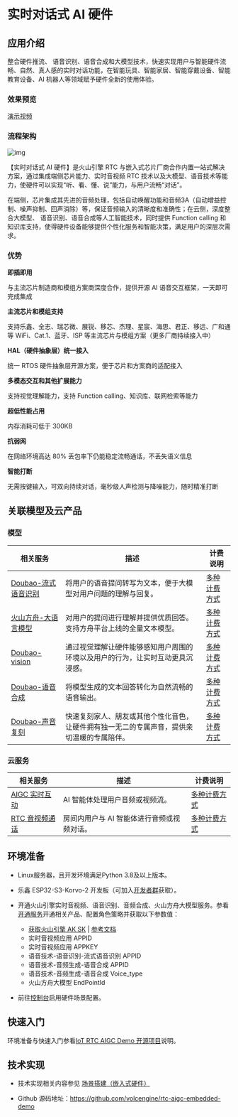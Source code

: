 # 实时对话式 AI 硬件

## 应用介绍

整合硬件推流、 语音识别、语音合成和大模型技术，快速实现用户与智能硬件流畅、自然、真人感的实时对话功能，在智能玩具、智能家居、智能穿戴设备、智能教育设备、AI 机器人等领域赋予硬件全新的使用体验。  

### 效果预览

<a target="_blank" href="https://portal.volccdn.com/obj/volcfe/cloud-universal-doc/upload_74fa1ca2b33b3671f9b521435397dfa6.mp4">演示视频</a>  

### 流程架构

![img](assets/img_architecture.png)

【实时对话式 AI 硬件】是火山引擎 RTC 与嵌入式芯片厂商合作内置一站式解决方案，通过集成端侧芯片能力、实时音视频 RTC 技术以及大模型、语音技术等能力，使硬件可以实现“听、看、懂、说”能力，与用户流畅“对话”。  

在端侧，芯片集成其先进的音频处理，包括自动唤醒功能和音频3A（自动增益控制、噪声抑制、回声消除）等，保证音频输入的清晰度和准确性；在云侧，深度整合大模型、 语音识别、语音合成等人工智能技术，同时提供 Function calling 和知识库支持，使得硬件设备能够提供个性化服务和智能决策，满足用户的深层次需求。  

### 优势

**即插即用**  

与主流芯片制造商和模组方案商深度合作，提供开源 AI 语音交互框架，一天即可完成集成  

**主流芯片和模组支持**  

支持乐鑫、全志、瑞芯微、展锐、移芯、杰理、星宸、海思、君正、移远、广和通等 WiFi、Cat.1、蓝牙、ISP 等主流芯片与模组方案（更多厂商持续接入中）  

**HAL（硬件抽象层）统一接入**  

统一 RTOS 硬件抽象层开源方案，便于芯片和方案商的适配接入  

**多模态交互和其他扩展能力**  

支持视觉理解能力，支持 Function calling、知识库、联网检索等能力  

**超低性能占用**  

内存消耗可低于 300KB  

**抗弱网**  

在网络环境高达 80% 丢包率下仍能稳定流畅通话，不丢失语义信息  

**智能打断**  

无需按键输入，可双向持续对话，毫秒级人声检测与降噪能力，随时精准打断  

  

## 关联模型及云产品

### 模型

|相关服务    |描述    |计费说明    |
|-|-|-|
|<a target="_blank" href="https://console.volcengine.com/ark/region:ark+cn-beijing/model/detail?Id=seedasr-streaming">Doubao-流式语音识别</a>         |将用户的语音提问转写为文本，便于大模型对用户问题的理解与回复。    |<a target="_blank" href="https://www.volcengine.com/docs/6561/1359370">多种计费方式</a>    |
|<a target="_blank" href="https://console.volcengine.com/ark/region:ark+cn-beijing/model/detail?Id=doubao-1-5-pro-32k">火山方舟-大语言模型</a>         |对用户的提问进行理解并提供优质回答。     支持方舟平台上线的全量文本模型。|<a target="_blank" href="https://www.volcengine.com/docs/6561/1359370">多种计费方式</a>          |
|<a target="_blank" href="https://console.volcengine.com/ark/region:ark+cn-beijing/model/detail?Id=doubao-1-5-vision-pro-32k">Doubao-vision</a>         |通过视觉理解让硬件能够感知用户周围的环境以及用户的行为，让实时互动更具沉浸感。    |<a target="_blank" href="https://www.volcengine.com/docs/6561/1359370">多种计费方式</a>     |
|<a target="_blank" href="https://console.volcengine.com/ark/region:ark+cn-beijing/model/detail?Id=ve-tts">Doubao-语音合成</a>    |将模型生成的文本回答转化为自然流畅的语音输出。    |<a target="_blank" href="https://www.volcengine.com/docs/6561/1359370">多种计费方式</a>     |
|<a target="_blank" href="https://console.volcengine.com/ark/region:ark+cn-beijing/model/detail?Id=ve-voiceclone">Doubao-声音复刻</a>         |快速复刻家人、朋友或其他个性化音色，让硬件拥有独一无二的专属声音，提供亲切温暖的专属陪伴。    |<a target="_blank" href="https://www.volcengine.com/docs/6561/1359370">多种计费方式</a>     |

### 云服务


|相关服务    |描述    |计费说明    |
|-|-|-|
|<a target="_blank" href="https://www.volcengine.com/product/veRTC/ConversationalAI">AIGC 实时互动</a>    |AI 智能体处理用户音频或视频流。    |<a target="_blank" href="https://www.volcengine.com/docs/6348/1392584">多种计费方式</a>    |
|<a target="_blank" href="https://www.volcengine.com/product/veRTC">RTC 音视频通话</a>    |房间内用户与 AI 智能体进行音频或视频对话。    |<a target="_blank" href="https://www.volcengine.com/docs/6348/69871">多种计费方式</a>    |

## 环境准备

- Linux服务器，且开发环境满足Python 3.8及以上版本。  

- 乐鑫 ESP32-S3-Korvo-2 开发板（可加入<a target="_blank" href="https://applink.larkoffice.com/client/chat/chatter/add_by_link?link_token=d87of69e-75c5-47b9-bed7-f28487560489">开发者群</a>获取）。  

- 开通火山引擎实时音视频、语音识别、音频合成、火山方舟大模型服务。参看<a target="_blank" href="https://www.volcengine.com/docs/6348/1315561">开通服务</a>开通相关产品、配置角色策略并获取以下参数值：  
    - <a target="_blank" href="https://console.volcengine.com/iam/keymanage/">获取火山引擎 AK SK</a> | <a target="_blank" href="https://www.volcengine.com/docs/6291/65568">参考文档</a>  
    - 实时音视频应用 APPID  
    - 实时音视频应用 APPKEY  
    - 语音技术-语音识别-流式语音识别 APPID  
    - 语音技术-音频生成-语音合成 APPID  
    - 语音技术-音频生成-语音合成 Voice_type  
    - 火山方舟大模型 EndPointId  

- 前往<a target="_blank" href="https://console.volcengine.com/rtc/aigc/cloudRTC?from=doc">控制台</a>启用硬件场景配置。


## 快速入门
环境准备与快速入门参看<a target="_blank" href="https://github.com/volcengine/rtc-aigc-embedded-demo?tab=readme-ov-file">IoT RTC AIGC Demo 开源项目</a>说明。

## 技术实现

- 技术实现相关内容参见 <a target="_blank" href="https://www.volcengine.com/docs/6348/1438400">场景搭建</a><a target="_blank" href="https://www.volcengine.com/docs/6348/1438400">（嵌入式硬件）</a>  

- Github 源码地址：https://github.com/volcengine/rtc-aigc-embedded-demo  
